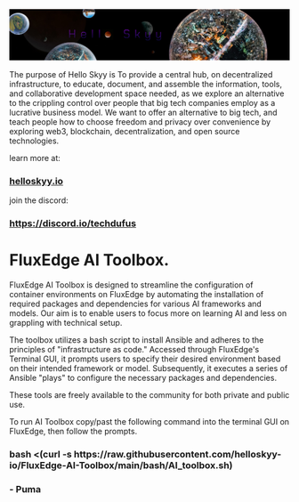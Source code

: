 <main>
	<img src="frame_002.jpg" alt="Logo">	

<p>The purpose of Hello Skyy is To provide a central hub, on decentralized infrastructure, to educate, document, and assemble the information, tools, and collaborative development space needed, as we explore an alternative to the crippling control over people that big tech companies employ as a lucrative business model. We want to offer an alternative to big tech, and teach people how to choose freedom and privacy over convenience by exploring web3, blockchain, decentralization, and open source technologies.</p>

<p>learn more at:</p>
<h3><a href="https://web.helloskyy.io">helloskyy.io</a></h3>
<p>join the discord:</p>
<h3><a href="https://discord.io/techdufus">https://discord.io/techdufus</a></h3>

<h1>FluxEdge AI Toolbox.</h1>

<p>FluxEdge AI Toolbox is designed to streamline the configuration of container environments on FluxEdge by automating the installation of required packages and dependencies for various AI frameworks and models. Our aim is to enable users to focus more on learning AI and less on grappling with technical setup.</p>

<p>The toolbox utilizes a bash script to install Ansible and adheres to the principles of "infrastructure as code." Accessed through FluxEdge's Terminal GUI, it prompts users to specify their desired environment based on their intended framework or model. Subsequently, it executes a series of Ansible "plays" to configure the necessary packages and dependencies.</p>

<p>These tools are freely available to the community for both private and public use. </p>

<p> To run AI Toolbox copy/past the following command into the terminal GUI on FluxEdge, then follow the prompts. </p>

<h3>bash <(curl -s https://raw.githubusercontent.com/helloskyy-io/FluxEdge-AI-Toolbox/main/bash/AI_toolbox.sh)
</h3>

<h3> - Puma </h3>

</main>
